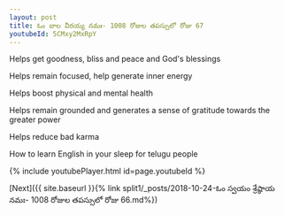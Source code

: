 ```yaml
---
layout: post
title: ఓం బాల వీరయ్య నమః- 1008 రోజుల తపస్సులో రోజు 67
youtubeId: 5CMxy2MxRpY
---
```

 
 
Helps get goodness, bliss and peace and God's blessings
 
Helps remain focused, help generate inner energy 
 
Helps boost physical and mental health 
 
Helps remain grounded and generates a sense of gratitude towards the greater power 
 
Helps reduce bad karma
 
How to learn English in your sleep for telugu people
 
 
 
 


{% include youtubePlayer.html id=page.youtubeId %}
 
[Next]({{ site.baseurl }}{% link split1/_posts/2018-10-24-ఓం స్వయం శ్రేష్ఠాయ నమః- 1008 రోజుల తపస్సులో రోజు 66.md%})
 
